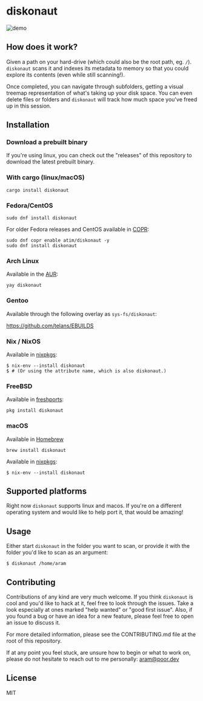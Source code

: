 # diskonaut
![demo](demo.gif)

## How does it work?

Given a path on your hard-drive (which could also be the root path, eg. `/`). `diskonaut` scans it and indexes its metadata to memory so that you could explore its contents (even while still scanning!).

Once completed, you can navigate through subfolders, getting a visual treemap representation of what's taking up your disk space. You can even delete files or folders and `diskonaut` will track how much space you've freed up in this session.

## Installation

### Download a prebuilt binary
If you're using linux, you can check out the "releases" of this repository to download the latest prebuilt binary.

### With cargo (linux/macOS)
```
cargo install diskonaut
```

### Fedora/CentOS

```
sudo dnf install diskonaut
```
For older Fedora releases and CentOS available in [COPR](https://copr.fedorainfracloud.org/coprs/atim/diskonaut/):
```
sudo dnf copr enable atim/diskonaut -y
sudo dnf install diskonaut
```

### Arch Linux

Available in the [AUR](https://aur.archlinux.org/packages/diskonaut):

```
yay diskonaut
```

### Gentoo

Available through the following overlay as `sys-fs/diskonaut`:

https://github.com/telans/EBUILDS

### Nix / NixOS
Available in [nixpkgs](https://github.com/NixOS/nixpkgs/blob/master/pkgs/tools/misc/diskonaut/default.nix):
```
$ nix-env --install diskonaut
$ # (Or using the attribute name, which is also diskonaut.)
```

### FreeBSD
Available in [freshports](https://www.freshports.org/sysutils/diskonaut/):
```
pkg install diskonaut
```

### macOS
Available in [Homebrew](https://formulae.brew.sh/formula/diskonaut)
```
brew install diskonaut
```
Available in [nixpkgs](https://github.com/NixOS/nixpkgs/blob/master/pkgs/tools/misc/diskonaut/default.nix):
```
$ nix-env --install diskonaut
```

## Supported platforms
Right now `diskonaut` supports linux and macos. If you're on a different operating system and would like to help port it, that would be amazing!

## Usage
Either start `diskonaut` in the folder you want to scan, or provide it with the folder you'd like to scan as an argument:
```
$ diskonaut /home/aram
```

## Contributing
Contributions of any kind are very much welcome. If you think `diskonaut` is cool and you'd like to hack at it, feel free to look through the issues. Take a look especially at ones marked "help wanted" or "good first issue".
Also, if you found a bug or have an idea for a new feature, please feel free to open an issue to discuss it.

For more detailed information, please see the CONTRIBUTING.md file at the root of this repository.

If at any point you feel stuck, are unsure how to begin or what to work on, please do not hesitate to reach out to me personally: aram@poor.dev

## License
MIT
